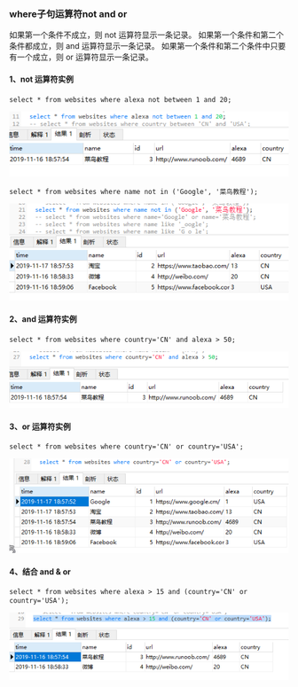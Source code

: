 ### where子句运算符not and or

如果第一个条件不成立，则 not 运算符显示一条记录。
如果第一个条件和第二个条件都成立，则 and 运算符显示一条记录。
如果第一个条件和第二个条件中只要有一个成立，则 or 运算符显示一条记录。

#### 1、not 运算符实例
```
select * from websites where alexa not between 1 and 20;
```
<img src='img/select_where_betweenAnd-not.png' />

```
select * from websites where name not in ('Google', '菜鸟教程');
```
<img src='img/select_where_in-not.png' />

#### 2、and 运算符实例
```
select * from websites where country='CN' and alexa > 50;
```
<img src='img/select_where_and.png' />

#### 3、or 运算符实例
```
select * from websites where country='CN' or country='USA';
```
<img src='img/select_where_or.png' />

#### 4、结合 and & or
```
select * from websites where alexa > 15 and (country='CN' or country='USA');
```
<img src='img/select_where_and-or.png' />
